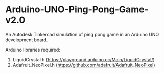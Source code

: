 # Arduino-UNO-Ping-Pong-Game-v2.0
An Autodesk Tinkercad simulation of ping pong game in an Arduino UNO development board.



Arduino libraries required:
1. LiquidCrystal.h      (https://playground.arduino.cc/Main/LiquidCrystal/)
2. Adafruit_NeoPixel.h  (https://github.com/adafruit/Adafruit_NeoPixel)
